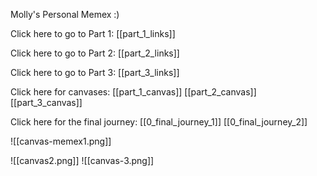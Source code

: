 Molly's Personal Memex :)

Click here to go to Part 1:
[[part_1_links]]

Click here to go to Part 2:
[[part_2_links]]

Click here to go to Part 3:
[[part_3_links]]

Click here for canvases:
[[part_1_canvas]]
[[part_2_canvas]]
[[part_3_canvas]]

Click here for the final journey:
[[0_final_journey_1]]
[[0_final_journey_2]]




![[canvas-memex1.png]]

![[canvas2.png]]
![[canvas-3.png]]
